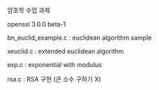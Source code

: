 암호학 수업 과제

openssl 3.0.0 beta-1



bn_euclid_example.c : euclidean algorithm sample 

xeuclid.c : extended euclidean algorithm

exp.c : exponential with modulus

rsa.c : RSA 구현 (큰 소수 구하기 X)
